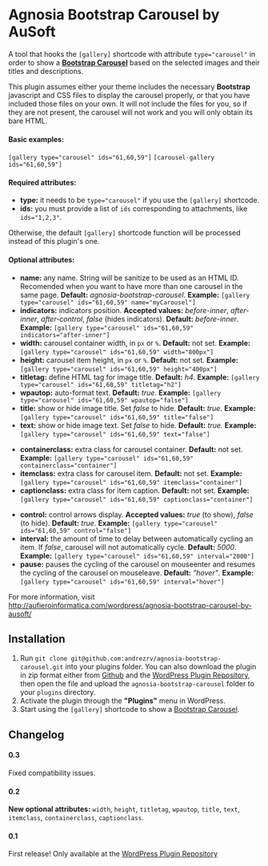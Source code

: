 # Agnosia Bootstrap Carousel by AuSoft

A tool that hooks the `[gallery]` shortcode with attribute `type="carousel"` in order to show a **[Bootstrap Carousel](http://twitter.github.io/bootstrap/javascript.html#carousel)** based on the selected images and their titles and descriptions.

This plugin assumes either your theme includes the necessary **Bootstrap** javascript and CSS files to display the carousel properly, or that you have included those files on your own. It will not include the files for you, so if they are not present, the carousel will not work and you will only obtain its bare HTML.

#### Basic examples:


`[gallery type="carousel" ids="61,60,59"]`
`[carousel-gallery ids="61,60,59"]`


#### Required attributes:


*	**type:** it needs to be `type="carousel"` if you use the `[gallery]` shortcode.
*	**ids:** you must provide a list of `ids` corresponding to attachments, like `ids="1,2,3"`.

Otherwise, the default `[gallery]` shortcode function will be processed instead of this plugin's one.


#### Optional attributes:


*	**name:** any name. String will be sanitize to be used as an HTML ID. Recomended when you want to have more than one carousel in the same page. **Default:** *agnosia-bootstrap-carousel*. **Example:** `[gallery type="carousel" ids="61,60,59" name="myCarousel"]`
*	**indicators:** indicators position. **Accepted values:** *before-inner*, *after-inner*, *after-control*, *false* (hides indicators). **Default:** *before-inner*. **Example:** `[gallery type="carousel" ids="61,60,59" indicators="after-inner"]`
*	**width:** carousel container width, in `px` or `%`. **Default:** not set. **Example:** `[gallery type="carousel" ids="61,60,59" width="800px"]`
*	**height:** carousel item height, in `px` or `%`. **Default:** not set. **Example:** `[gallery type="carousel" ids="61,60,59" height="400px"]`
*	**titletag:** define HTML tag for image title. **Default:** *h4*. **Example:** `[gallery type="carousel" ids="61,60,59" titletag="h2"]`
*	**wpautop:** auto-format text. **Default:** *true*. **Example:** `[gallery type="carousel" ids="61,60,59" wpautop="false"]`
*	**title:** show or hide image title. Set *false* to hide. **Default:** *true*. **Example:** `[gallery type="carousel" ids="61,60,59" title="false"]`
*	**text:** show or hide image text. Set *false* to hide. **Default:** *true*. **Example:** `[gallery type="carousel" ids="61,60,59" text="false"]`
+	**containerclass:** extra class for carousel container. **Default:** not set. **Example:** `[gallery type="carousel" ids="61,60,59" containerclass="container"]`
+	**itemclass:** extra class for carousel item. **Default:** not set. **Example:** `[gallery type="carousel" ids="61,60,59" itemclass="container"]`
+	**captionclass:** extra class for item caption. **Default:** not set. **Example:** `[gallery type="carousel" ids="61,60,59" captionclass="container"]`
*	**control:** control arrows display. **Accepted values:** *true* (to show), *false* (to hide). **Default:** *true*. **Example:** `[gallery type="carousel" ids="61,60,59" control="false"]`
*	**interval:** the amount of time to delay between automatically cycling an item. If *false*, carousel will not automatically cycle. **Default:** *5000*. **Example:** `[gallery type="carousel" ids="61,60,59" interval="2000"]`
*	**pause:** pauses the cycling of the carousel on mouseenter and resumes the cycling of the carousel on mouseleave. **Default:** *"hover"*. **Example:** `[gallery type="carousel" ids="61,60,59" interval="hover"]`

For more information, visit <http://aufieroinformatica.com/wordpress/agnosia-bootstrap-carousel-by-ausoft/>

## Installation

1. Run `git clone git@github.com:andrezrv/agnosia-bootstrap-carousel.git` into your plugins folder. You can also download the plugin in zip format either from [Github](https://github.com/andrezrv/agnosia-bootstrap-carousel/archive/master.zip) and the [WordPress Plugin Repository](http://wordpress.org/plugins/agnosia-bootstrap-carousel/), then open the file and upload the `agnosia-bootstrap-carousel` folder to your `plugins` directory.
2. Activate the plugin through the **"Plugins"** menu in WordPress.
3. Start using the `[gallery]` shortcode to show a [Bootstrap Carousel](http://twitter.github.io/bootstrap/javascript.html#carousel).

## Changelog

#### 0.3
Fixed compatibility issues.

#### 0.2
**New optional attributes:** `width`, `height`, `titletag`, `wpautop`, `title`, `text`, `itemclass`, `containerclass`, `captionclass`.

#### 0.1
First release! Only available at the [WordPress Plugin Repository](http://wordpress.org/plugins/agnosia-bootstrap-carousel/)

